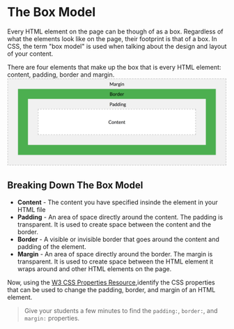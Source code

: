 # The Box Model
Every HTML element on the page can be though of as a box. Regardless of what the elements look like on the page, their footprint is that of a box. In CSS, the term "box model" is used when talking about the design and layout of your content.

There are four elements that make up the box that is every HTML element: content, padding, border and margin.
![CSS Box Model](/images/the_box_model/01.png "CSS Box Model")

## Breaking Down The Box Model
* **Content** - The content you have specified insinde the element in your HTML file
* **Padding** - An area of space directly around the content. The padding is transparent. It is used to create space between the content and the border.
* **Border**  - A visible or invisible border that goes around the content and padding of the element.
* **Margin**  - An area of space directly around the border. The margin is transparent. It is used to create space between the HTML element it wraps around and other HTML elements on the page.

Now, using the [W3 CSS Properties Resource](https://www.w3schools.com/cssref/ "W3 CSS Properties Resource"),identify the CSS properties that can be used to change the padding, border, and margin of an HTML element.

>Give your students a few minutes to find the `padding:`, `border:`, and `margin:` properties.
